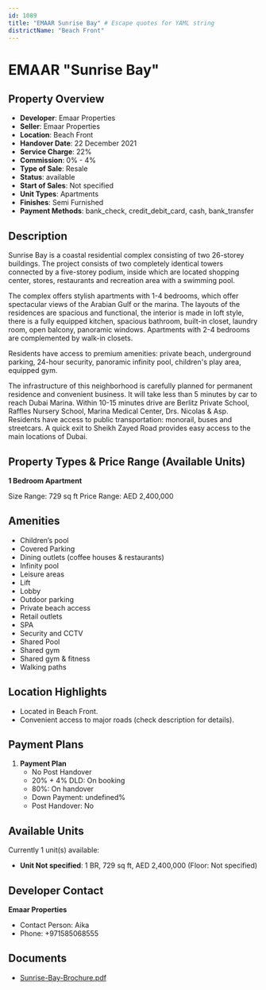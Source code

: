 ```yaml
---
id: 1089
title: "EMAAR Sunrise Bay" # Escape quotes for YAML string
districtName: "Beach Front"
---
```


# EMAAR "Sunrise Bay"

## Property Overview
- **Developer**: Emaar Properties
- **Seller**: Emaar Properties
- **Location**: Beach Front
- **Handover Date**: 22 December 2021
- **Service Charge**: 22%
- **Commission**: 0% - 4%
- **Type of Sale**: Resale
- **Status**: available
- **Start of Sales**: Not specified
- **Unit Types**: Apartments
- **Finishes**: Semi Furnished
- **Payment Methods**: bank_check, credit_debit_card, cash, bank_transfer

## Description
Sunrise Bay is a coastal residential complex consisting of two 26-storey buildings. The project consists of two completely identical towers connected by a five-storey podium, inside which are located shopping center, stores, restaurants and recreation area with a swimming pool. 

The complex offers stylish apartments with 1-4 bedrooms, which offer spectacular views of the Arabian Gulf or the marina. The layouts of the residences are spacious and functional, the interior is made in loft style, there is a fully equipped kitchen, spacious bathroom, built-in closet, laundry room, open balcony, panoramic windows. Apartments with 2-4 bedrooms are complemented by walk-in closets.

Residents have access to premium amenities: private beach, underground parking, 24-hour security, panoramic infinity pool, children's play area, equipped gym. 

The infrastructure of this neighborhood is carefully planned for permanent residence and convenient business. It will take less than 5 minutes by car to reach Dubai Marina. Within 10-15 minutes drive are Berlitz Private School, Raffles Nursery School, Marina Medical Center, Drs. Nicolas & Asp. Residents have access to public transportation: monorail, buses and streetcars. A quick exit to Sheikh Zayed Road provides easy access to the main locations of Dubai.

## Property Types & Price Range (Available Units)
**1 Bedroom Apartment**

Size Range: 729 sq ft
Price Range: AED 2,400,000

## Amenities
- Children’s pool
- Covered Parking
- Dining outlets  (coffee houses & restaurants)
- Infinity pool
- Leisure areas
- Lift
- Lobby
- Outdoor parking
- Private beach access
- Retail outlets
- SPA
- Security and CCTV
- Shared Pool
- Shared gym
- Shared gym & fitness
- Walking paths

## Location Highlights
- Located in Beach Front.
- Convenient access to major roads (check description for details).

## Payment Plans
1. **Payment Plan**
   - No Post Handover
   - 20% + 4% DLD: On booking
   - 80%: On handover
   - Down Payment: undefined%
   - Post Handover: No

## Available Units
Currently 1 unit(s) available:
- **Unit Not specified**: 1 BR, 729 sq ft, AED 2,400,000 (Floor: Not specified)

## Developer Contact
**Emaar Properties**
- Contact Person: Aika
- Phone: +971585068555

## Documents
- [Sunrise-Bay-Brochure.pdf](https://cdn.geniemap.net/2024/02/22/rio7NqKVaDCzyQ9RO9rDuvZqPXZ5n38iVEiS1hh6.pdf)
